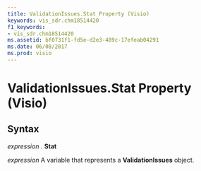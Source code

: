 ```yaml
---
title: ValidationIssues.Stat Property (Visio)
keywords: vis_sdr.chm18514420
f1_keywords:
- vis_sdr.chm18514420
ms.assetid: bf0731f1-fd5e-d2e3-489c-17efeab04291
ms.date: 06/08/2017
ms.prod: visio
---
```



# ValidationIssues.Stat Property (Visio)

## Syntax

 _expression_ . **Stat**

 _expression_ A variable that represents a **ValidationIssues** object.


